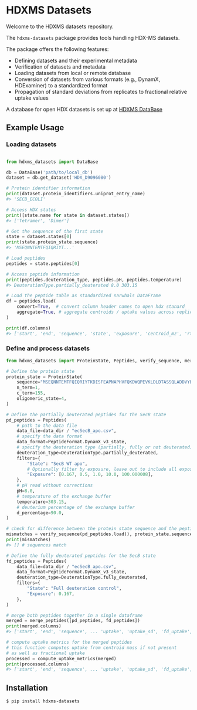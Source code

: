 # HDXMS Datasets

Welcome to the HDXMS datasets repository. 

The `hdxms-datasets` package provides tools handling HDX-MS datasets.

The package offers the following features:

 - Defining datasets and their experimental metadata
 - Verification of datasets and metadata
 - Loading datasets from local or remote database
 - Conversion of datasets from various formats (e.g., DynamX, HDExaminer) to a standardized format
 - Propagation of standard deviations from replicates to fractional relative uptake values

A database for open HDX datasets is set up at [HDXMS DataBase](https://github.com/Jhsmit/HDXMS-database)

## Example Usage

### Loading datasets


```python

from hdxms_datasets import DataBase

db = DataBase('path/to/local_db')
dataset = db.get_dataset('HDX_D9096080')

# Protein identifier information
print(dataset.protein_identifiers.uniprot_entry_name)
#> 'SECB_ECOLI'

# Access HDX states 
print([state.name for state in dataset.states])
#> ['Tetramer', 'Dimer']

# Get the sequence of the first state
state = dataset.states[0]
print(state.protein_state.sequence)
#> 'MSEQNNTEMTFQIQRIYT...'

# Load peptides
peptides = state.peptides[0]

# Access peptide information
print(peptides.deuteration_type, peptides.pH, peptides.temperature)
#> DeuterationType.partially_deuterated 8.0 303.15

# Load the peptide table as standardized narwhals DataFrame
df = peptides.load(
    convert=True,  # convert column header names to open hdx stanard
    aggregate=True, # aggregate centroids / uptake values across replicates
)

print(df.columns)
#> ['start', 'end', 'sequence', 'state', 'exposure', 'centroid_mz', 'rt', 'rt_sd', 'uptake', ... 

```

### Define and process datasets

```python
from hdxms_datasets import ProteinState, Peptides, verify_sequence, merge_peptides, compute_uptake_metrics

# Define the protein state
protein_state = ProteinState(
    sequence="MSEQNNTEMTFQIQRIYTKDISFEAPNAPHVFQKDWQPEVKLDLDTASSQLADDVYEVVLRVTVTASLGEETAFLCEVQQGGIFSIAGIEGTQMAHCLGAYCPNILFPYARECITSMVSRGTFPQLNLAPVNFDALFMNYLQQQAGEGTEEHQDA",
    n_term=1,
    c_term=155,
    oligomeric_state=4,
)

# Define the partially deuterated peptides for the SecB state
pd_peptides = Peptides(
    # path to the data file
    data_file=data_dir / "ecSecB_apo.csv",
    # specify the data format
    data_format=PeptideFormat.DynamX_v3_state,
    # specify the deuteration type (partially, fully or not deuterated)
    deuteration_type=DeuterationType.partially_deuterated,
    filters={
        "State": "SecB WT apo",
        # Optionally filter by exposure, leave out to include all exposures
        "Exposure": [0.167, 0.5, 1.0, 10.0, 100.000008],
    },
    # pH read without corrections
    pH=8.0,
    # temperature of the exchange buffer
    temperature=303.15,
    # deuterium percentage of the exchange buffer
    d_percentage=90.0,
)

# check for difference between the protein state sequence and the peptide sequences
mismatches = verify_sequence(pd_peptides.load(), protein_state.sequence, n_term=protein_state.n_term)
print(mismatches)
#> [] # sequences match

# Define the fully deuterated peptides for the SecB state
fd_peptides = Peptides(
    data_file=data_dir / "ecSecB_apo.csv",
    data_format=PeptideFormat.DynamX_v3_state,
    deuteration_type=DeuterationType.fully_deuterated,
    filters={
        "State": "Full deuteration control",
        "Exposure": 0.167,
    },
)

# merge both peptides together in a single dataframe
merged = merge_peptides([pd_peptides, fd_peptides])
print(merged.columns)
#> ['start', 'end', 'sequence', ... 'uptake', 'uptake_sd', 'fd_uptake', 'fd_uptake_sd']

# compute uptake metrics for the merged peptides
# this function computes uptake from centroid mass if not present
# as well as fractional uptake
processed = compute_uptake_metrics(merged)
print(processed.columns)
#> ['start', 'end', 'sequence', ... 'uptake', 'uptake_sd', 'fd_uptake', 'fd_uptake_sd', 'fractional_uptake', 'fractional_uptake_sd']

```

## Installation

```bash
$ pip install hdxms-datasets
```